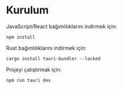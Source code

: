 # Kurulum

JavaScript/React bağımlılıklarını indirmek için:

```
npm install
```

Rust bağımlılıklarını indirmek için:

```
cargo install tauri-bundler --locked
```

Projeyi çalıştırmak için:

```
npm run tauri dev
```